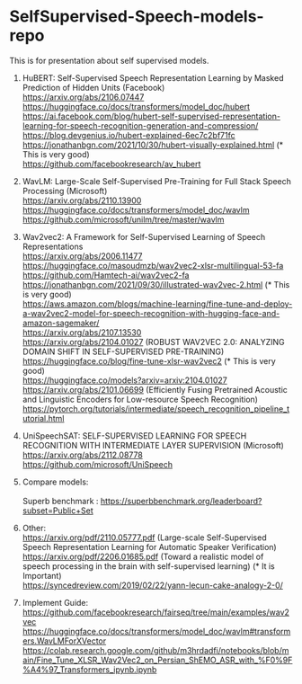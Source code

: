# SelfSupervised-Speech-models-repo
This is for presentation about self supervised models.<br/>

  1. 
      HuBERT: Self-Supervised Speech Representation Learning by Masked Prediction of Hidden Units (Facebook)<br/>
      https://arxiv.org/abs/2106.07447<br/>
      https://huggingface.co/docs/transformers/model_doc/hubert<br/>
      https://ai.facebook.com/blog/hubert-self-supervised-representation-learning-for-speech-recognition-generation-and-compression/<br/>
      https://blog.devgenius.io/hubert-explained-6ec7c2bf71fc<br/>
      https://jonathanbgn.com/2021/10/30/hubert-visually-explained.html (* This is very good)<br/>
      https://github.com/facebookresearch/av_hubert<br/>
      
  2. 
      WavLM: Large-Scale Self-Supervised Pre-Training for Full Stack Speech Processing (Microsoft)<br/>
      https://arxiv.org/abs/2110.13900<br/>
      https://huggingface.co/docs/transformers/model_doc/wavlm<br/>
      https://github.com/microsoft/unilm/tree/master/wavlm<br/>
  
  3. 
      Wav2vec2: A Framework for Self-Supervised Learning of Speech Representations<br/>
      https://arxiv.org/abs/2006.11477<br/>
      https://huggingface.co/masoudmzb/wav2vec2-xlsr-multilingual-53-fa<br/>
      https://github.com/Hamtech-ai/wav2vec2-fa<br/>
      https://jonathanbgn.com/2021/09/30/illustrated-wav2vec-2.html (* This is very good)<br/>
      https://aws.amazon.com/blogs/machine-learning/fine-tune-and-deploy-a-wav2vec2-model-for-speech-recognition-with-hugging-face-and-amazon-sagemaker/<br/>
      https://arxiv.org/abs/2107.13530<br/>
      https://arxiv.org/abs/2104.01027 (ROBUST WAV2VEC 2.0: ANALYZING DOMAIN SHIFT IN SELF-SUPERVISED PRE-TRAINING)<br/>
      https://huggingface.co/blog/fine-tune-xlsr-wav2vec2 (* This is very good)<br/>
      https://huggingface.co/models?arxiv=arxiv:2104.01027<br/>
      https://arxiv.org/abs/2101.06699 (Efficiently Fusing Pretrained Acoustic and Linguistic Encoders for Low-resource Speech Recognition)<br/>
      https://pytorch.org/tutorials/intermediate/speech_recognition_pipeline_tutorial.html<br/>
      
  4.  
      UniSpeechSAT: SELF-SUPERVISED LEARNING FOR SPEECH RECOGNITION WITH INTERMEDIATE LAYER SUPERVISION (Microsoft)<br/>
      https://arxiv.org/abs/2112.08778<br/>
      https://github.com/microsoft/UniSpeech<br/>
      

 5. Compare models:<br/>      
      Superb benchmark : https://superbbenchmark.org/leaderboard?subset=Public+Set<br/>
      
 6. Other:<br/>
      https://arxiv.org/pdf/2110.05777.pdf (Large-scale Self-Supervised Speech Representation Learning for Automatic Speaker Verification)<br/>
      https://arxiv.org/pdf/2206.01685.pdf (Toward a realistic model of speech processing in the brain with self-supervised learning) (* It is Important)<br/>
      https://syncedreview.com/2019/02/22/yann-lecun-cake-analogy-2-0/<br/>
      
 7. Implement Guide:<br/>
      https://github.com/facebookresearch/fairseq/tree/main/examples/wav2vec<br/>
      https://huggingface.co/docs/transformers/model_doc/wavlm#transformers.WavLMForXVector<br/>
        https://colab.research.google.com/github/m3hrdadfi/notebooks/blob/main/Fine_Tune_XLSR_Wav2Vec2_on_Persian_ShEMO_ASR_with_%F0%9F%A4%97_Transformers_ipynb.ipynb<br/>
